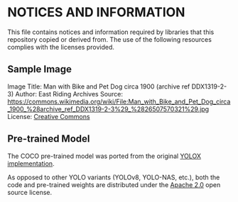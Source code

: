 # NOTICES AND INFORMATION

This file contains notices and information required by libraries that this repository copied or derived from. The use of the following resources complies with the licenses provided.

## Sample Image

Image Title: Man with Bike and Pet Dog circa 1900 (archive ref DDX1319-2-3)
Author: East Riding Archives
Source: https://commons.wikimedia.org/wiki/File:Man_with_Bike_and_Pet_Dog_circa_1900_%28archive_ref_DDX1319-2-3%29_%2826507570321%29.jpg
License: [Creative Commons](https://www.flickr.com/commons/usage/)

## Pre-trained Model

The COCO pre-trained model was ported from the original [YOLOX implementation](https://github.com/Megvii-BaseDetection/YOLOX).

As opposed to other YOLO variants (YOLOv8, YOLO-NAS, etc.), both the code and pre-trained weights are distributed under the [Apache 2.0](https://github.com/Megvii-BaseDetection/YOLOX/blob/main/LICENSE) open source license.
